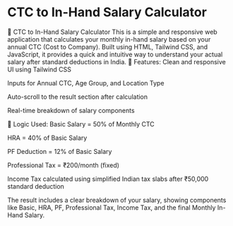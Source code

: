 # CTC to In-Hand Salary Calculator
💼 CTC to In-Hand Salary Calculator This is a simple and responsive web application that calculates your monthly in-hand salary based on your annual CTC (Cost to Company). Built using HTML, Tailwind CSS, and JavaScript, it provides a quick and intuitive way to understand your actual salary after standard deductions in India.
🔧 Features:
Clean and responsive UI using Tailwind CSS

Inputs for Annual CTC, Age Group, and Location Type

Auto-scroll to the result section after calculation

Real-time breakdown of salary components

🧮 Logic Used:
Basic Salary = 50% of Monthly CTC

HRA = 40% of Basic Salary

PF Deduction = 12% of Basic Salary

Professional Tax = ₹200/month (fixed)

Income Tax calculated using simplified Indian tax slabs after ₹50,000 standard deduction

The result includes a clear breakdown of your salary, showing components like Basic, HRA, PF, Professional Tax, Income Tax, and the final Monthly In-Hand Salary.
